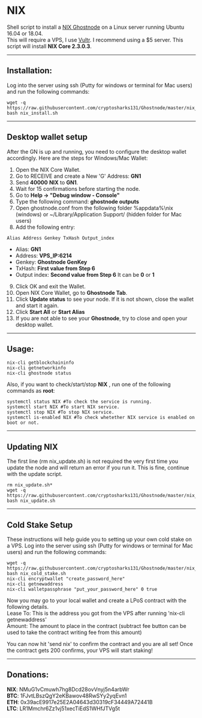 # NIX
Shell script to install a [NIX Ghostnode](http://www.nixplatform.io/) on a Linux server running Ubuntu 16.04 or 18.04.  
This will require a VPS, I use [Vultr](https://www.vultr.com/?ref=7310394).  I recommend using a $5 server.
This script will install **NIX Core 2.3.0.3**.
***

## Installation:
Log into the server using ssh (Putty for windows or terminal for Mac users) and run the following commands:
```
wget -q https://raw.githubusercontent.com/cryptosharks131/Ghostnode/master/nix_install.sh
bash nix_install.sh
```
***

## Desktop wallet setup

After the GN is up and running, you need to configure the desktop wallet accordingly. Here are the steps for Windows/Mac Wallet:
1. Open the NIX Core Wallet.
2. Go to RECEIVE and create a New 'G' Address: **GN1**
3. Send **40000** **NIX** to **GN1**.
4. Wait for 15 confirmations before starting the node.
5. Go to **Help -> "Debug window - Console"**
6. Type the following command: **ghostnode outputs**
7. Open ghostnode.conf from the following folder %appdata%\nix (windows) or ~/Library/Application Support/ (hidden folder for Mac users)
8. Add the following entry:
```
Alias Address Genkey TxHash Output_index
```
* Alias: **GN1**
* Address: **VPS_IP:6214**
* Genkey: **Ghostnode GenKey**
* TxHash: **First value from Step 6** 
* Output index:  **Second value from Step 6** It can be **0** or **1**
9. Click OK and exit the Wallet.
10. Open NIX Core Wallet, go to **Ghostnode Tab**.
11. Click **Update status** to see your node. If it is not shown, close the wallet and start it again.
10. Click **Start All** or **Start Alias**
11. If you are not able to see your **Ghostnode**, try to close and open your desktop wallet.
***

## Usage:
```
nix-cli getblockchaininfo
nix-cli getnetworkinfo
nix-cli ghostnode status
```
Also, if you want to check/start/stop **NIX** , run one of the following commands as **root**:
```
systemctl status NIX #To check the service is running.
systemctl start NIX #To start NIX service.
systemctl stop NIX #To stop NIX service.
systemctl is-enabled NIX #To check whetether NIX service is enabled on boot or not.
```
***

## Updating NIX
The first line (rm nix_update.sh) is not required the very first time you update the node and will return an error if you run it.  This is fine, continue with the update script.
```
rm nix_update.sh*
wget -q https://raw.githubusercontent.com/cryptosharks131/Ghostnode/master/nix_update.sh
bash nix_update.sh
```
***

## Cold Stake Setup
These instructions will help guide you to setting up your own cold stake on a VPS.
Log into the server using ssh (Putty for windows or terminal for Mac users) and run the following commands:
```
wget -q https://raw.githubusercontent.com/cryptosharks131/Ghostnode/master/nix_cold_stake.sh
bash nix_cold_stake.sh
nix-cli encryptwallet "create_password_here"
nix-cli getnewaddress
nix-cli walletpassphrase "put_your_password_here" 0 true
```
Now you may go to your local wallet and create a LPoS contract with the following details.  
Lease To: This is the address you got from the VPS after running 'nix-cli getnewaddress'  
Amount: The amount to place in the contract (subtract fee button can be used to take the contract writing fee from this amount)  

You can now hit 'send nix' to confirm the contract and you are all set!  Once the contract gets 200 confirms, your VPS will start staking!
***

## Donations:  

**NIX**: NMuG1vCmuwh7hg8Dcd28ovVnyj5n4arbWr  
**BTC**: 1FJvtLBszQgY2eKBawov48RwSYy2yqEvn1  
**ETH**: 0x39acE9917e25E2A04643d30319cF34449A72441B  
**LTC**: LR1Mmchr6Zz1vj51xecTiEdS1WHfJTVg5t
